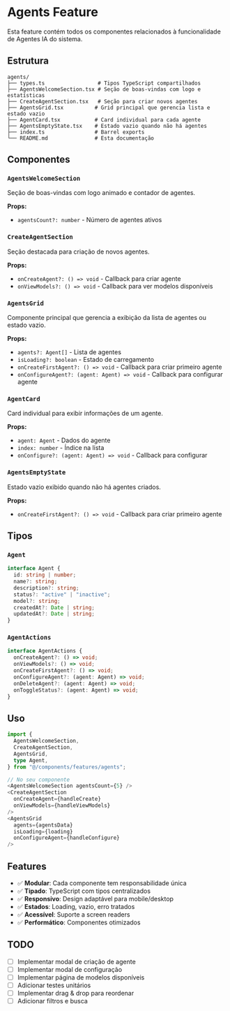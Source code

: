 # Agents Feature

Esta feature contém todos os componentes relacionados à funcionalidade de Agentes IA do sistema.

## Estrutura

```
agents/
├── types.ts                 # Tipos TypeScript compartilhados
├── AgentsWelcomeSection.tsx # Seção de boas-vindas com logo e estatísticas
├── CreateAgentSection.tsx   # Seção para criar novos agentes
├── AgentsGrid.tsx          # Grid principal que gerencia lista e estado vazio
├── AgentCard.tsx           # Card individual para cada agente
├── AgentsEmptyState.tsx    # Estado vazio quando não há agentes
├── index.ts                # Barrel exports
└── README.md               # Esta documentação
```

## Componentes

### `AgentsWelcomeSection`

Seção de boas-vindas com logo animado e contador de agentes.

**Props:**

- `agentsCount?: number` - Número de agentes ativos

### `CreateAgentSection`

Seção destacada para criação de novos agentes.

**Props:**

- `onCreateAgent?: () => void` - Callback para criar agente
- `onViewModels?: () => void` - Callback para ver modelos disponíveis

### `AgentsGrid`

Componente principal que gerencia a exibição da lista de agentes ou estado vazio.

**Props:**

- `agents?: Agent[]` - Lista de agentes
- `isLoading?: boolean` - Estado de carregamento
- `onCreateFirstAgent?: () => void` - Callback para criar primeiro agente
- `onConfigureAgent?: (agent: Agent) => void` - Callback para configurar agente

### `AgentCard`

Card individual para exibir informações de um agente.

**Props:**

- `agent: Agent` - Dados do agente
- `index: number` - Índice na lista
- `onConfigure?: (agent: Agent) => void` - Callback para configurar

### `AgentsEmptyState`

Estado vazio exibido quando não há agentes criados.

**Props:**

- `onCreateFirstAgent?: () => void` - Callback para criar primeiro agente

## Tipos

### `Agent`

```typescript
interface Agent {
  id: string | number;
  name?: string;
  description?: string;
  status?: "active" | "inactive";
  model?: string;
  createdAt?: Date | string;
  updatedAt?: Date | string;
}
```

### `AgentActions`

```typescript
interface AgentActions {
  onCreateAgent?: () => void;
  onViewModels?: () => void;
  onCreateFirstAgent?: () => void;
  onConfigureAgent?: (agent: Agent) => void;
  onDeleteAgent?: (agent: Agent) => void;
  onToggleStatus?: (agent: Agent) => void;
}
```

## Uso

```typescript
import {
  AgentsWelcomeSection,
  CreateAgentSection,
  AgentsGrid,
  type Agent,
} from "@/components/features/agents";

// No seu componente
<AgentsWelcomeSection agentsCount={5} />
<CreateAgentSection
  onCreateAgent={handleCreate}
  onViewModels={handleViewModels}
/>
<AgentsGrid
  agents={agentsData}
  isLoading={loading}
  onConfigureAgent={handleConfigure}
/>
```

## Features

- ✅ **Modular**: Cada componente tem responsabilidade única
- ✅ **Tipado**: TypeScript com tipos centralizados
- ✅ **Responsivo**: Design adaptável para mobile/desktop
- ✅ **Estados**: Loading, vazio, erro tratados
- ✅ **Acessível**: Suporte a screen readers
- ✅ **Performático**: Componentes otimizados

## TODO

- [ ] Implementar modal de criação de agente
- [ ] Implementar modal de configuração
- [ ] Implementar página de modelos disponíveis
- [ ] Adicionar testes unitários
- [ ] Implementar drag & drop para reordenar
- [ ] Adicionar filtros e busca
